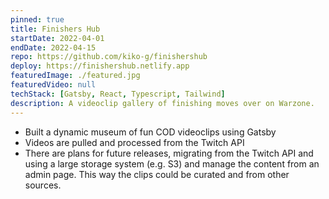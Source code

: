 ```yaml
---
pinned: true
title: Finishers Hub
startDate: 2022-04-01
endDate: 2022-04-15
repo: https://github.com/kiko-g/finishershub
deploy: https://finishershub.netlify.app
featuredImage: ./featured.jpg
featuredVideo: null
techStack: [Gatsby, React, Typescript, Tailwind]
description: A videoclip gallery of finishing moves over on Warzone.
---
```


- Built a dynamic museum of fun COD videoclips using Gatsby
- Videos are pulled and processed from the Twitch API
- There are plans for future releases, migrating from the Twitch API and using a large storage system (e.g. S3) and manage the content from an admin page. This way the clips could be curated and from other sources.
